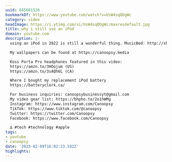 ```yaml
---
uuid: 645601526
bookmarkOf: https://www.youtube.com/watch?v=UsW4sqQOgWc
category: video
headImage: https://i.ytimg.com/vi/UsW4sqQOgWc/maxresdefault.jpg
title: why i still use an iPod
domain: youtube.com
description: |-
  using an iPod in 2022 is still a wonderful thing. MusicBed: http://share.mscbd.fm/Canoopsy​ Use my coupon code 'CANOOPSY22' at checkout to get one month free with the purchase of any annual subscription type. Thanks to MusicBed for sponsoring this video.

  My wallpapers can be found at https://canoopsy.media

  Koss Porta Pro headphones featured in this video:
  https://amzn.to/3HOojum (US)
  https://amzn.to/3sAQh6L (CA)

  Where I bought my replacement iPod battery
  https://batteryclerk.ca/

  For business inquiries: canoopsybusinessyt@gmail.com
  My video gear list: https://bhpho.to/2o1hWMg
  Instagram: https://www.instagram.com/Canoopsy
  TikTok: https://www.tiktok.com/@canoopsy
  Twitter: https://twitter.com/Canoopsy
  Facebook: https://www.facebook.com/Canoopsy

  ∆ #tech #technology #apple
tags:
- youtube
- canoopsy
date: '2023-02-09T16:02:23.592Z'
highlights:
---
```



